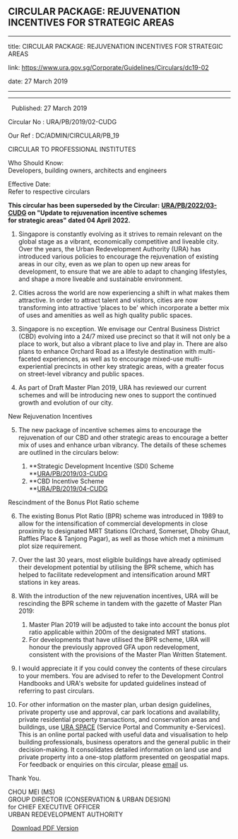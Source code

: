 ## CIRCULAR PACKAGE: REJUVENATION INCENTIVES FOR STRATEGIC AREAS
---
title: CIRCULAR PACKAGE: REJUVENATION INCENTIVES FOR STRATEGIC AREAS

link: https://www.ura.gov.sg/Corporate/Guidelines/Circulars/dc19-02

date: 27 March 2019

---

-------------------------------------------------------------

  Published: 27 March 2019

Circular No : URA/PB/2019/02-CUDG

Our Ref : DC/ADMIN/CIRCULAR/PB\_19

  

CIRCULAR TO PROFESSIONAL INSTITUTES

  

Who Should Know:  
Developers, building owners, architects and engineers

  

Effective Date:  
Refer to respective circulars

  

**This circular has been superseded by the Circular:** **[URA/PB/2022/03-CUDG](https://www.ura.gov.sg/Corporate/Data/circulars/2022/Apr/dc22-03) on "Update to rejuvenation incentive schemes for strategic areas" **dated 04 April 2022.****

1.  Singapore is constantly evolving as it strives to remain relevant on the global stage as a vibrant, economically competitive and liveable city. Over the years, the Urban Redevelopment Authority (URA) has introduced various policies to encourage the rejuvenation of existing areas in our city, even as we plan to open up new areas for development, to ensure that we are able to adapt to changing lifestyles, and shape a more liveable and sustainable environment.

2.  Cities across the world are now experiencing a shift in what makes them attractive. In order to attract talent and visitors, cities are now transforming into attractive ‘places to be' which incorporate a better mix of uses and amenities as well as high quality public spaces.

3.  Singapore is no exception. We envisage our Central Business District (CBD) evolving into a 24/7 mixed use precinct so that it will not only be a place to work, but also a vibrant place to live and play in. There are also plans to enhance Orchard Road as a lifestyle destination with multi-faceted experiences, as well as to encourage mixed-use multi-experiential precincts in other key strategic areas, with a greater focus on street-level vibrancy and public spaces.

4.  As part of Draft Master Plan 2019, URA has reviewed our current schemes and will be introducing new ones to support the continued growth and evolution of our city.

New Rejuvenation Incentives

5.  The new package of incentive schemes aims to encourage the rejuvenation of our CBD and other strategic areas to encourage a better mix of uses and enhance urban vibrancy. The details of these schemes are outlined in the circulars below:  
      
    1.  **Strategic Development Incentive (SDI) Scheme  
        **[URA/PB/2019/03-CUDG](https://www.ura.gov.sg/Corporate/Data/circulars/2019/Mar/dc19-03)
    2.  **CBD Incentive Scheme  
        **[URA/PB/2019/04-CUDG](https://www.ura.gov.sg/Corporate/Data/circulars/2019/Mar/dc19-04)

Rescindment of the Bonus Plot Ratio scheme

6.  The existing Bonus Plot Ratio (BPR) scheme was introduced in 1989 to allow for the intensification of commercial developments in close proximity to designated MRT Stations (Orchard, Somerset, Dhoby Ghaut, Raffles Place & Tanjong Pagar), as well as those which met a minimum plot size requirement.

7.  Over the last 30 years, most eligible buildings have already optimised their development potential by utilising the BPR scheme, which has helped to facilitate redevelopment and intensification around MRT stations in key areas.

8.  With the introduction of the new rejuvenation incentives, URA will be rescinding the BPR scheme in tandem with the gazette of Master Plan 2019:  
      
    1.  Master Plan 2019 will be adjusted to take into account the bonus plot ratio applicable within 200m of the designated MRT stations.
    2.  For developments that have utilised the BPR scheme, URA will honour the previously approved GFA upon redevelopment, consistent with the provisions of the Master Plan Written Statement.

9.  I would appreciate it if you could convey the contents of these circulars to your members. You are advised to refer to the Development Control Handbooks and URA's website for updated guidelines instead of referring to past circulars.

10.  For other information on the master plan, urban design guidelines, private property use and approval, car park locations and availability, private residential property transactions, and conservation areas and buildings, use [URA SPACE](http://www.ura.gov.sg/maps) (Service Portal and Community e-Services). This is an online portal packed with useful data and visualisation to help building professionals, business operators and the general public in their decision-making. It consolidates detailed information on land use and private property into a one-stop platform presented on geospatial maps. For feedback or enquiries on this circular, please [email](https://www.ura.gov.sg/feedbackWeb/contactus_feedback.jsp) us.

Thank You.  
  
CHOU MEI (MS)  
GROUP DIRECTOR (CONSERVATION & URBAN DESIGN)  
for CHIEF EXECUTIVE OFFICER  
URBAN REDEVELOPMENT AUTHORITY

  



  [Download PDF Version](https://www.ura.gov.sg/services/download_file.aspx?f={FC3B7892-8384-49BD-997C-6A4CF808FA48})


